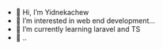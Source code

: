 - 👋 Hi, I’m Yidnekachew
- 👀 I’m interested in web end development...
- 🌱 I’m currently learning laravel and TS
- 💞️ ..

<!---
Yidnek-T/Yidnek-T is a ✨ special ✨ repository because its `README.md` (this file) appears on your GitHub profile.
You can click the Preview link to take a look at your changes.
--->

